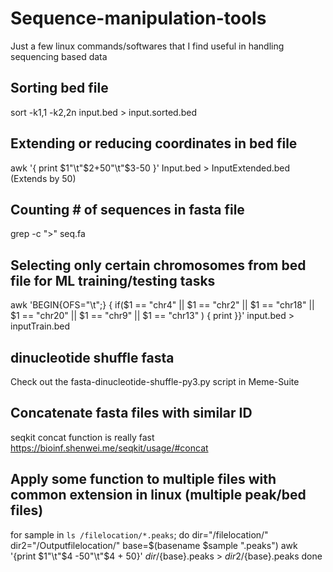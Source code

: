 # Sequence-manipulation-tools
Just a few linux commands/softwares that I find useful in handling sequencing based data

## Sorting bed file 
sort -k1,1 -k2,2n input.bed > input.sorted.bed

## Extending or reducing coordinates in bed file
awk '{ print $1"\t"$2+50"\t"$3-50 }' Input.bed > InputExtended.bed (Extends by 50)

## Counting # of sequences in fasta file
grep -c ">" seq.fa

## Selecting only certain chromosomes from bed file for ML training/testing tasks
awk 'BEGIN{OFS="\t";} { if($1 == "chr4" || $1 == "chr2" || $1 == "chr18" || $1 == "chr20" || $1 == "chr9" || $1 == "chr13" ) { print }}' input.bed > inputTrain.bed

## dinucleotide shuffle fasta 
Check out the fasta-dinucleotide-shuffle-py3.py script in Meme-Suite

## Concatenate fasta files with similar ID
seqkit concat function is really fast https://bioinf.shenwei.me/seqkit/usage/#concat

## Apply some function to multiple files with common extension in linux (multiple peak/bed files)
for sample in `ls /filelocation/*.peaks`;
do
dir="/filelocation/"
dir2="/Outputfilelocation/"
base=$(basename $sample ".peaks")
awk '{print $1"\t"$4 -50"\t"$4 + 50}' ${dir}/${base}.peaks > ${dir2}/${base}.peaks
done

